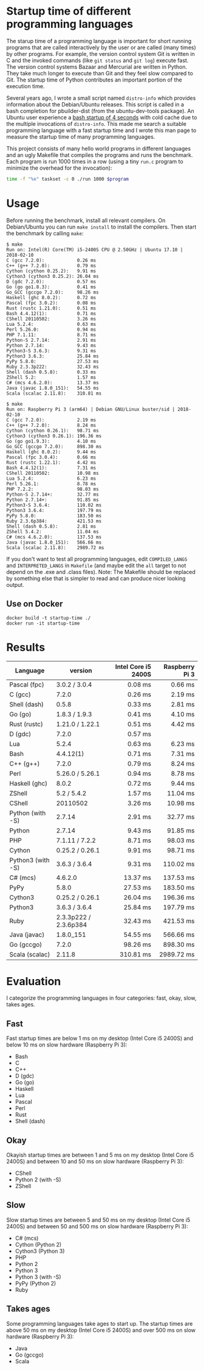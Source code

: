 Startup time of different programming languages
===============================================

The starup time of a programming language is important for short running programs that are called
interactively by the user or are called (many times) by other programs. For example, the version
control system Git is written in C and the invoked commands (like `git status` and `git log`)
execute fast. The version control systems Bazaar and Mercurial are written in Python. They take
much longer to execute than Git and they feel slow compared to Git. The startup time of Python
contributes an important portion of the execution time.

Several years ago, I wrote a small script named `distro-info` which provides information about the
Debian/Ubuntu releases. This script is called in a bash completion for pbuilder-dist (from the
ubuntu-dev-tools package). An Ubuntu user experience a
[bash startup of 4 seconds](https://launchpad.net/bugs/796317) with cold cache due to the multiple
invocations of `distro-info`. This made me search a suitable programming language with a fast
startup time and I wrote this man page to measure the startup time of many programming languages.

This project consists of many hello world programs in different languages and an ugly Makefile that
compiles the programs and runs the benchmark. Each program is run 1000 times in a row (using a tiny
`run.c` program to minimize the overhead for the invocation):

```sh
time -f "%e" taskset -c 0 ./run 1000 $program
```

Usage
=====

Before running the benchmark, install all relevant compilers. On Debian/Ubuntu you can run
`make install` to install the compilers. Then start the benchmark by calling `make`:

```
$ make
Run on: Intel(R) Core(TM) i5-2400S CPU @ 2.50GHz | Ubuntu 17.10 | 2018-02-10
C (gcc 7.2.0):            0.26 ms
C++ (g++ 7.2.0):          0.79 ms
Cython (cython 0.25.2):   9.91 ms
Cython3 (cython3 0.25.2): 26.04 ms
D (gdc 7.2.0):            0.57 ms
Go (go go1.8.3):          0.41 ms
Go_GCC (gccgo 7.2.0):     98.26 ms
Haskell (ghc 8.0.2):      0.72 ms
Pascal (fpc 3.0.2):       0.08 ms
Rust (rustc 1.21.0):      0.51 ms
Bash 4.4.12(1):           0.71 ms
CShell 20110502:          3.26 ms
Lua 5.2.4:                0.63 ms
Perl 5.26.0:              0.94 ms
PHP 7.1.11:               8.71 ms
Python-S 2.7.14:          2.91 ms
Python 2.7.14:            9.43 ms
Python3-S 3.6.3:          9.31 ms
Python3 3.6.3:            25.84 ms
PyPy 5.8.0:               27.53 ms
Ruby 2.3.3p222:           32.43 ms
Shell (dash 0.5.8):       0.33 ms
ZShell 5.2:               1.57 ms
C# (mcs 4.6.2.0):         13.37 ms
Java (javac 1.8.0_151):   54.55 ms
Scala (scalac 2.11.8):    310.81 ms
```

```
$ make
Run on: Raspberry Pi 3 (arm64) | Debian GNU/Linux buster/sid | 2018-02-10
C (gcc 7.2.0):            2.19 ms
C++ (g++ 7.2.0):          8.24 ms
Cython (cython 0.26.1):   98.71 ms
Cython3 (cython3 0.26.1): 196.36 ms
Go (go go1.9.3):          4.10 ms
Go_GCC (gccgo 7.2.0):     898.30 ms
Haskell (ghc 8.0.2):      9.44 ms
Pascal (fpc 3.0.4):       0.66 ms
Rust (rustc 1.22.1):      4.42 ms
Bash 4.4.12(1):           7.31 ms
CShell 20110502:          10.98 ms
Lua 5.2.4:                6.23 ms
Perl 5.26.1:              8.78 ms
PHP 7.2.2:                98.03 ms
Python-S 2.7.14+:         32.77 ms
Python 2.7.14+:           91.85 ms
Python3-S 3.6.4:          110.02 ms
Python3 3.6.4:            197.79 ms
PyPy 5.8.0:               183.50 ms
Ruby 2.3.6p384:           421.53 ms
Shell (dash 0.5.8):       2.81 ms
ZShell 5.4.2:             11.04 ms
C# (mcs 4.6.2.0):         137.53 ms
Java (javac 1.8.0_151):   566.66 ms
Scala (scalac 2.11.8):    2989.72 ms
```

If you don't want to test all programming languages, edit `COMPILED_LANGS` and `INTERPRETED_LANGS`
in `Makefile` (and maybe edit the `all` target to not depend on the .exe and .class files).
Note: The Makefile should be replaced by something else that is simpler to read and can produce
nicer looking output.

Use on Docker
-------------

```
docker build -t startup-time ./
docker run -it startup-time
```

Results
=======

| Language          | version               | Intel Core i5 2400S | Raspberry Pi 3 |
| ------------------|---------------------- | ------------------: | -------------: |
| Pascal (fpc)      | 3.0.2 / 3.0.4         |             0.08 ms |        0.66 ms |
| C (gcc)           | 7.2.0                 |             0.26 ms |        2.19 ms |
| Shell (dash)      | 0.5.8                 |             0.33 ms |        2.81 ms |
| Go (go)           | 1.8.3 / 1.9.3         |             0.41 ms |        4.10 ms |
| Rust (rustc)      | 1.21.0 / 1.22.1       |             0.51 ms |        4.42 ms |
| D (gdc)           | 7.2.0                 |             0.57 ms |                |
| Lua               | 5.2.4                 |             0.63 ms |        6.23 ms |
| Bash              | 4.4.12(1)             |             0.71 ms |        7.31 ms |
| C++ (g++)         | 7.2.0                 |             0.79 ms |        8.24 ms |
| Perl              | 5.26.0 / 5.26.1       |             0.94 ms |        8.78 ms |
| Haskell (ghc)     | 8.0.2                 |             0.72 ms |        9.44 ms |
| ZShell            | 5.2 / 5.4.2           |             1.57 ms |       11.04 ms |
| CShell            | 20110502              |             3.26 ms |       10.98 ms |
| Python (with -S)  | 2.7.14                |             2.91 ms |       32.77 ms |
| Python            | 2.7.14                |             9.43 ms |       91.85 ms |
| PHP               |  7.1.11 / 7.2.2       |             8.71 ms |       98.03 ms |
| Cython            | 0.25.2 / 0.26.1       |             9.91 ms |       98.71 ms |
| Python3 (with -S) | 3.6.3 / 3.6.4         |             9.31 ms |      110.02 ms |
| C# (mcs)          | 4.6.2.0               |            13.37 ms |      137.53 ms |
| PyPy              | 5.8.0                 |            27.53 ms |      183.50 ms |
| Cython3           | 0.25.2 / 0.26.1       |            26.04 ms |      196.36 ms |
| Python3           | 3.6.3 / 3.6.4         |            25.84 ms |      197.79 ms |
| Ruby              | 2.3.3p222 / 2.3.6p384 |            32.43 ms |      421.53 ms |
| Java (javac)      | 1.8.0_151             |            54.55 ms |      566.66 ms |
| Go (gccgo)        | 7.2.0                 |            98.26 ms |      898.30 ms |
| Scala (scalac)    | 2.11.8                |           310.81 ms |     2989.72 ms |

Evaluation
==========

I categorize the programming languages in four categories: fast, okay, slow, takes ages.

Fast
----

Fast startup times are below 1 ms on my desktop (Intel Core i5 2400S) and below 10 ms on slow
hardware (Raspberry Pi 3):

* Bash
* C
* C++
* D (gdc)
* Go (go)
* Haskell
* Lua
* Pascal
* Perl
* Rust
* Shell (dash)

Okay
----

Okayish startup times are between 1 and 5 ms on my desktop (Intel Core i5 2400S) and between
10 and 50 ms on slow hardware (Raspberry Pi 3):

* CShell
* Python 2 (with -S)
* ZShell

Slow
----

Slow startup times are between 5 and 50 ms on my desktop (Intel Core i5 2400S) and between
50 and 500 ms on slow hardware (Raspberry Pi 3):

* C# (mcs)
* Cython (Python 2)
* Cython3 (Python 3)
* PHP
* Python 2
* Python 3
* Python 3 (with -S)
* PyPy (Python 2)
* Ruby

Takes ages
----------

Some programming languages take ages to start up. The startup times are above 50 ms on my desktop
(Intel Core i5 2400S) and over 500 ms on slow hardware (Raspberry Pi 3):

* Java
* Go (gccgo)
* Scala
